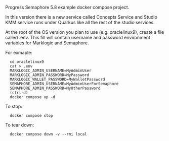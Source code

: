 
Progress Semaphore 5.8 example docker compose project.

In this version there is a new service called Concepts Service and Studio KMM service runs under Quarkus like all the rest of the studio services.

At the root of the OS version you plan to use (e.g. oraclelinux9), create a file called .env. This fill will contain username and password environment variables
for Marklogic and Semaphore.

For exmaple:

```
  cd oraclelinux9
  cat > .env
  MARKLOGIC_ADMIN_USERNAME=MyAdminUser
  MARKLOGIC_ADMIN_PASSWORD=MyPassword
  MARKLOGIC_WALLET_PASSWORD=MyWalletPassword
  SEMAPHORE_ADMIN_USERNAME=MyAdminUserForSemaphore
  SEMAPHORE_ADMIN_PASSWORD=MyOtherPassword
  (ctrl-d)
  docker compose up -d
```
To stop:

```
  docker compose stop
```

To tear down:
```
  docker compose down -v --rmi local
```
